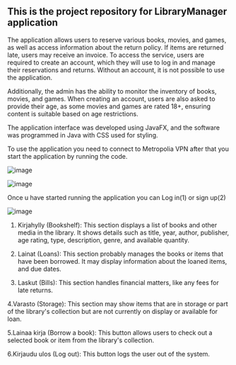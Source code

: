 ## This is the project repository for LibraryManager application

The application allows users to reserve various books, movies, and games, as well as access information about the return policy. If items are returned late, users may receive an invoice. To access the service, users are required to create an account, which they will use to log in and manage their reservations and returns. Without an account, it is not possible to use the application.

Additionally, the admin has the ability to monitor the inventory of books, movies, and games. When creating an account, users are also asked to provide their age, as some movies and games are rated 18+, ensuring content is suitable based on age restrictions.

The application interface was developed using JavaFX, and the software was programmed in Java with CSS used for styling.


To use the application you need to connect to Metropolia VPN after that you start the application by running the code.

![image](https://github.com/user-attachments/assets/75b10d97-d417-437d-9996-896253005b3a)

 ![image](https://github.com/user-attachments/assets/d49af173-c04d-4181-a688-0f899242afda)
 
 Once u have started running the application you can Log in(1) or sign up(2)


![image](https://github.com/user-attachments/assets/2bae927b-7e44-44a4-9f32-21087d451d2d)

1. Kirjahylly (Bookshelf):
This section displays a list of books and other media in the library. It shows details such as title, year, author, publisher, age rating, type, description, genre, and available quantity.

2. Lainat (Loans):
This section probably manages the books or items that have been borrowed. It may display information about the loaned items, and due dates.

3. Laskut (Bills):
This section handles financial matters, like any fees for late returns.

4.Varasto (Storage):
This section may show items that are in storage or part of the library's collection but are not currently on display or available for loan.

5.Lainaa kirja (Borrow a book):
This button allows users to check out a selected book or item from the library's collection.

6.Kirjaudu ulos (Log out):
This button logs the user out of the system.













